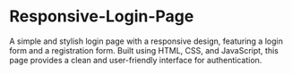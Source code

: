 # Responsive-Login-Page
A simple and stylish login page with a responsive design, featuring a login form and a registration form. Built using HTML, CSS, and JavaScript, this page provides a clean and user-friendly interface for authentication.
